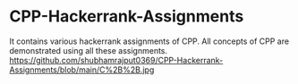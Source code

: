 # CPP-Hackerrank-Assignments
It contains various hackerrank assignments of CPP. All concepts of CPP are demonstrated using all these assignments.
https://github.com/shubhamrajput0369/CPP-Hackerrank-Assignments/blob/main/C%2B%2B.jpg
